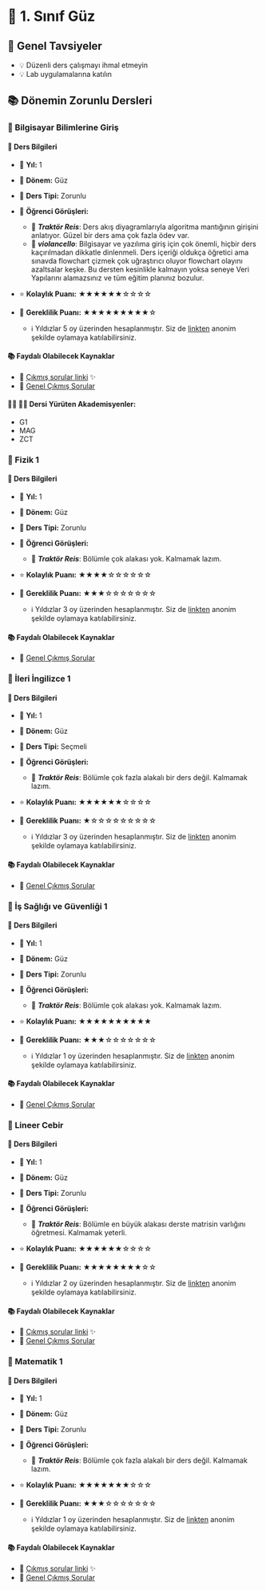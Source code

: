 # 📅 1. Sınıf Güz

## 📝 Genel Tavsiyeler

- 💡 Düzenli ders çalışmayı ihmal etmeyin
- 💡 Lab uygulamalarına katılın
## 📚 Dönemin Zorunlu Dersleri


### 📘 Bilgisayar Bilimlerine Giriş

#### 📄 Ders Bilgileri

- 📅 **Yıl:** 1
- 📆 **Dönem:** Güz
- 🏫 **Ders Tipi:** Zorunlu
- 💬 **Öğrenci Görüşleri:**
  - 👤 **_Traktör Reis_**: Ders akış diyagramlarıyla algoritma mantığının girişini anlatıyor. Güzel bir ders ama çok fazla ödev var.
  - 👤 **_violancello_**: Bilgisayar ve yazılıma giriş için çok önemli, hiçbir ders kaçırılmadan dikkatle dinlenmeli. Ders içeriği oldukça öğretici ama sınavda flowchart çizmek çok uğraştırıcı oluyor flowchart olayını azaltsalar keşke. Bu dersten kesinlikle kalmayın yoksa seneye Veri Yapılarını alamazsınız ve tüm eğitim planınız bozulur.
- ⭐ **Kolaylık Puanı:** ★★★★★★☆☆☆☆
- 🔑 **Gereklilik Puanı:** ★★★★★★★★★☆

    - ℹ️ Yıldızlar 5 oy üzerinden hesaplanmıştır. Siz de [linkten](https://forms.gle/3njZjmhm215YCAxe6) anonim şekilde oylamaya katılabilirsiniz.

#### 📚 Faydalı Olabilecek Kaynaklar

- 📄 [Çıkmış sorular linki](https://drive.google.com/drive/folders/1UFw-BQXsy567TdLto8TLRKwG6VFoOvKf?usp=drive_link) ✨
- 📄 [Genel Çıkmış Sorular](https://drive.google.com/drive/folders/1LI_Bo7kWqI2krHTw0noUFl9crfZSlrZh)

#### 👨‍🏫 👩‍🏫 Dersi Yürüten Akademisyenler:
- G1
- MAG
- ZCT

### 📘 Fizik 1

#### 📄 Ders Bilgileri

- 📅 **Yıl:** 1
- 📆 **Dönem:** Güz
- 🏫 **Ders Tipi:** Zorunlu
- 💬 **Öğrenci Görüşleri:**
  - 👤 **_Traktör Reis_**: Bölümle çok alakası yok. Kalmamak lazım.
- ⭐ **Kolaylık Puanı:** ★★★★☆☆☆☆☆☆
- 🔑 **Gereklilik Puanı:** ★★★☆☆☆☆☆☆☆

    - ℹ️ Yıldızlar 3 oy üzerinden hesaplanmıştır. Siz de [linkten](https://forms.gle/3njZjmhm215YCAxe6) anonim şekilde oylamaya katılabilirsiniz.

#### 📚 Faydalı Olabilecek Kaynaklar

- 📄 [Genel Çıkmış Sorular](https://drive.google.com/drive/folders/1LI_Bo7kWqI2krHTw0noUFl9crfZSlrZh)

### 📘 İleri İngilizce 1

#### 📄 Ders Bilgileri

- 📅 **Yıl:** 1
- 📆 **Dönem:** Güz
- 🏫 **Ders Tipi:** Seçmeli
- 💬 **Öğrenci Görüşleri:**
  - 👤 **_Traktör Reis_**: Bölümle çok fazla alakalı bir ders değil. Kalmamak lazım.
- ⭐ **Kolaylık Puanı:** ★★★★★★☆☆☆☆
- 🔑 **Gereklilik Puanı:** ★☆☆☆☆☆☆☆☆☆

    - ℹ️ Yıldızlar 3 oy üzerinden hesaplanmıştır. Siz de [linkten](https://forms.gle/3njZjmhm215YCAxe6) anonim şekilde oylamaya katılabilirsiniz.

#### 📚 Faydalı Olabilecek Kaynaklar

- 📄 [Genel Çıkmış Sorular](https://drive.google.com/drive/folders/1LI_Bo7kWqI2krHTw0noUFl9crfZSlrZh)

### 📘 İş Sağlığı ve Güvenliği 1

#### 📄 Ders Bilgileri

- 📅 **Yıl:** 1
- 📆 **Dönem:** Güz
- 🏫 **Ders Tipi:** Zorunlu
- 💬 **Öğrenci Görüşleri:**
  - 👤 **_Traktör Reis_**: Bölümle çok alakası yok. Kalmamak lazım.
- ⭐ **Kolaylık Puanı:** ★★★★★★★★★★
- 🔑 **Gereklilik Puanı:** ★★★☆☆☆☆☆☆☆

    - ℹ️ Yıldızlar 1 oy üzerinden hesaplanmıştır. Siz de [linkten](https://forms.gle/3njZjmhm215YCAxe6) anonim şekilde oylamaya katılabilirsiniz.

#### 📚 Faydalı Olabilecek Kaynaklar

- 📄 [Genel Çıkmış Sorular](https://drive.google.com/drive/folders/1LI_Bo7kWqI2krHTw0noUFl9crfZSlrZh)

### 📘 Lineer Cebir

#### 📄 Ders Bilgileri

- 📅 **Yıl:** 1
- 📆 **Dönem:** Güz
- 🏫 **Ders Tipi:** Zorunlu
- 💬 **Öğrenci Görüşleri:**
  - 👤 **_Traktör Reis_**: Bölümle en büyük alakası derste matrisin varlığını öğretmesi. Kalmamak yeterli.
- ⭐ **Kolaylık Puanı:** ★★★★★★☆☆☆☆
- 🔑 **Gereklilik Puanı:** ★★★★★★★★☆☆

    - ℹ️ Yıldızlar 2 oy üzerinden hesaplanmıştır. Siz de [linkten](https://forms.gle/3njZjmhm215YCAxe6) anonim şekilde oylamaya katılabilirsiniz.

#### 📚 Faydalı Olabilecek Kaynaklar

- 📄 [Çıkmış sorular linki](https://drive.google.com/drive/folders/1RP4nCQInEXmM37EqY38MDMNV2YD2WMik?usp=drive_link) ✨
- 📄 [Genel Çıkmış Sorular](https://drive.google.com/drive/folders/1LI_Bo7kWqI2krHTw0noUFl9crfZSlrZh)

### 📘 Matematik 1

#### 📄 Ders Bilgileri

- 📅 **Yıl:** 1
- 📆 **Dönem:** Güz
- 🏫 **Ders Tipi:** Zorunlu
- 💬 **Öğrenci Görüşleri:**
  - 👤 **_Traktör Reis_**: Bölümle çok fazla alakalı bir ders değil. Kalmamak lazım.
- ⭐ **Kolaylık Puanı:** ★★★★★★★☆☆☆
- 🔑 **Gereklilik Puanı:** ★★★☆☆☆☆☆☆☆

    - ℹ️ Yıldızlar 1 oy üzerinden hesaplanmıştır. Siz de [linkten](https://forms.gle/3njZjmhm215YCAxe6) anonim şekilde oylamaya katılabilirsiniz.

#### 📚 Faydalı Olabilecek Kaynaklar

- 📄 [Çıkmış sorular linki](https://drive.google.com/drive/folders/1ua0NzmwJBWeNQx3QPgUDU4N_C2-MzSjn?usp=drive_link) ✨
- 📄 [Genel Çıkmış Sorular](https://drive.google.com/drive/folders/1LI_Bo7kWqI2krHTw0noUFl9crfZSlrZh)
